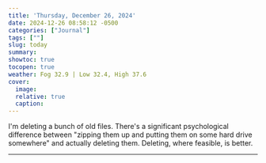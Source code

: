 ```yaml
---
title: 'Thursday, December 26, 2024'
date: 2024-12-26 08:58:12 -0500
categories: ["Journal"]
tags: [""]
slug: today
summary: 
showtoc: true
tocopen: true
weather: Fog 32.9 | Low 32.4, High 37.6
cover: 
  image: 
  relative: true
  caption: 
---
```


I'm deleting a bunch of old files. There's a significant psychological difference between "zipping them up and putting them on some hard drive somewhere" and actually deleting them. Deleting, where feasible, is better.

----

